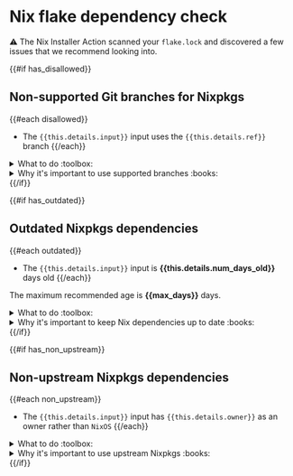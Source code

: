 # Nix flake dependency check

:warning: The Nix Installer Action scanned your `flake.lock` and discovered a few issues that we recommend looking into.

{{#if has_disallowed}}
## Non-supported Git branches for Nixpkgs

{{#each disallowed}}
* The `{{this.details.input}}` input uses the `{{this.details.ref}}` branch
{{/each}}

<details>
<summary>What to do :toolbox:</summary>
Use one of these branches instead:

{{{supported_ref_names}}}

Here's an example:

```nix
{
  inputs.nixpkgs.url = "github:NixOS/nixpkgs/nixpkgs-unstable";
}
```
</details>

<details>
<summary>Why it's important to use supported branches :books:</summary>
{{{supported_refs_explainer}}}
</details>
{{/if}}

{{#if has_outdated}}
## Outdated Nixpkgs dependencies

{{#each outdated}}
* The `{{this.details.input}}` input is **{{this.details.num_days_old}}** days old
{{/each}}

The maximum recommended age is **{{max_days}}** days.

<details>
<summary>What to do :toolbox:</summary>
Use the [`update-flake-lock`][flake-lock-action] GitHub Action to automate updates:

```yaml
steps:
  - name: Automatically update flake.lock
    uses: DeterminateSystems/update-flake-lock
    with:
      pr-title: "Update flake.lock"        # PR title
      pr-labels: [dependencies, automated] # PR labels
```
</details>

<details>
<summary>Why it's important to keep Nix dependencies up to date :books:</summary>
{{{ outdated_deps_explainer }}}
</details>
{{/if}}

{{#if has_non_upstream}}
## Non-upstream Nixpkgs dependencies

{{#each non_upstream}}
* The `{{this.details.input}}` input has `{{this.details.owner}}` as an owner rather than `NixOS`
{{/each}}

<details>
<summary>What to do :toolbox:</summary>
Use a Nixpkgs dependency from the [`NixOS`][nixos] org.
Here's an example:

```nix
{
  inputs.nixpkgs.url = "github:NixOS/nixpkgs";
}
```

If you need a customized version of Nixpkgs, we recommend that you use [overlays] and per-package [overrides].
</details>

<details>
<summary>Why it's important to use upstream Nixpkgs :books:</summary>
{{{ upstream_nixpkgs_explainer }}}
</details>
{{/if}}

[flake-lock-action]: https://github.com/determinateSystems/update-flake-lock
[nixos]: https://github.com/nixos
[overlays]: https://nixos.wiki/wiki/Overlays
[overrides]: https://ryantm.github.io/nixpkgs/using/overrides
